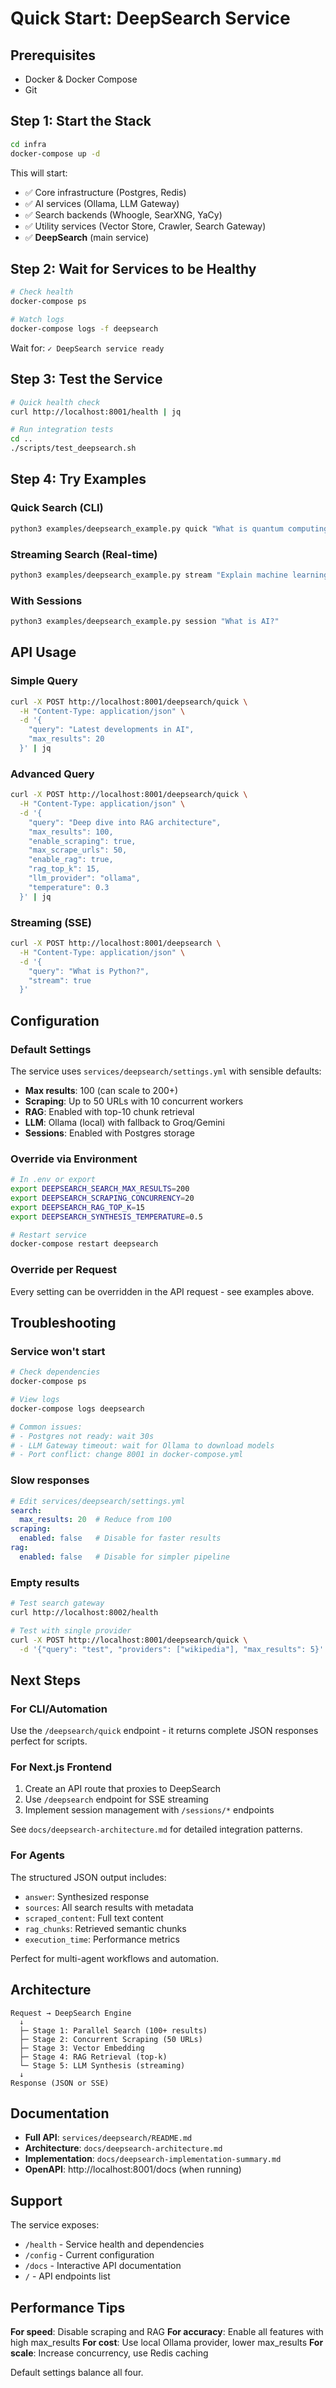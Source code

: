 # Quick Start: DeepSearch Service

## Prerequisites

- Docker & Docker Compose
- Git

## Step 1: Start the Stack

```bash
cd infra
docker-compose up -d
```

This will start:
- ✅ Core infrastructure (Postgres, Redis)
- ✅ AI services (Ollama, LLM Gateway)
- ✅ Search backends (Whoogle, SearXNG, YaCy)
- ✅ Utility services (Vector Store, Crawler, Search Gateway)
- ✅ **DeepSearch** (main service)

## Step 2: Wait for Services to be Healthy

```bash
# Check health
docker-compose ps

# Watch logs
docker-compose logs -f deepsearch
```

Wait for: `✓ DeepSearch service ready`

## Step 3: Test the Service

```bash
# Quick health check
curl http://localhost:8001/health | jq

# Run integration tests
cd ..
./scripts/test_deepsearch.sh
```

## Step 4: Try Examples

### Quick Search (CLI)

```bash
python3 examples/deepsearch_example.py quick "What is quantum computing?"
```

### Streaming Search (Real-time)

```bash
python3 examples/deepsearch_example.py stream "Explain machine learning"
```

### With Sessions

```bash
python3 examples/deepsearch_example.py session "What is AI?"
```

## API Usage

### Simple Query

```bash
curl -X POST http://localhost:8001/deepsearch/quick \
  -H "Content-Type: application/json" \
  -d '{
    "query": "Latest developments in AI",
    "max_results": 20
  }' | jq
```

### Advanced Query

```bash
curl -X POST http://localhost:8001/deepsearch/quick \
  -H "Content-Type: application/json" \
  -d '{
    "query": "Deep dive into RAG architecture",
    "max_results": 100,
    "enable_scraping": true,
    "max_scrape_urls": 50,
    "enable_rag": true,
    "rag_top_k": 15,
    "llm_provider": "ollama",
    "temperature": 0.3
  }' | jq
```

### Streaming (SSE)

```bash
curl -X POST http://localhost:8001/deepsearch \
  -H "Content-Type: application/json" \
  -d '{
    "query": "What is Python?",
    "stream": true
  }'
```

## Configuration

### Default Settings

The service uses `services/deepsearch/settings.yml` with sensible defaults:

- **Max results**: 100 (can scale to 200+)
- **Scraping**: Up to 50 URLs with 10 concurrent workers
- **RAG**: Enabled with top-10 chunk retrieval
- **LLM**: Ollama (local) with fallback to Groq/Gemini
- **Sessions**: Enabled with Postgres storage

### Override via Environment

```bash
# In .env or export
export DEEPSEARCH_SEARCH_MAX_RESULTS=200
export DEEPSEARCH_SCRAPING_CONCURRENCY=20
export DEEPSEARCH_RAG_TOP_K=15
export DEEPSEARCH_SYNTHESIS_TEMPERATURE=0.5

# Restart service
docker-compose restart deepsearch
```

### Override per Request

Every setting can be overridden in the API request - see examples above.

## Troubleshooting

### Service won't start

```bash
# Check dependencies
docker-compose ps

# View logs
docker-compose logs deepsearch

# Common issues:
# - Postgres not ready: wait 30s
# - LLM Gateway timeout: wait for Ollama to download models
# - Port conflict: change 8001 in docker-compose.yml
```

### Slow responses

```yaml
# Edit services/deepsearch/settings.yml
search:
  max_results: 20  # Reduce from 100
scraping:
  enabled: false   # Disable for faster results
rag:
  enabled: false   # Disable for simpler pipeline
```

### Empty results

```bash
# Test search gateway
curl http://localhost:8002/health

# Test with single provider
curl -X POST http://localhost:8001/deepsearch/quick \
  -d '{"query": "test", "providers": ["wikipedia"], "max_results": 5}'
```

## Next Steps

### For CLI/Automation

Use the `/deepsearch/quick` endpoint - it returns complete JSON responses perfect for scripts.

### For Next.js Frontend

1. Create an API route that proxies to DeepSearch
2. Use `/deepsearch` endpoint for SSE streaming
3. Implement session management with `/sessions/*` endpoints

See `docs/deepsearch-architecture.md` for detailed integration patterns.

### For Agents

The structured JSON output includes:
- `answer`: Synthesized response
- `sources`: All search results with metadata
- `scraped_content`: Full text content
- `rag_chunks`: Retrieved semantic chunks
- `execution_time`: Performance metrics

Perfect for multi-agent workflows and automation.

## Architecture

```
Request → DeepSearch Engine
  ↓
  ├─ Stage 1: Parallel Search (100+ results)
  ├─ Stage 2: Concurrent Scraping (50 URLs)
  ├─ Stage 3: Vector Embedding
  ├─ Stage 4: RAG Retrieval (top-k)
  └─ Stage 5: LLM Synthesis (streaming)
  ↓
Response (JSON or SSE)
```

## Documentation

- **Full API**: `services/deepsearch/README.md`
- **Architecture**: `docs/deepsearch-architecture.md`
- **Implementation**: `docs/deepsearch-implementation-summary.md`
- **OpenAPI**: http://localhost:8001/docs (when running)

## Support

The service exposes:
- `/health` - Service health and dependencies
- `/config` - Current configuration
- `/docs` - Interactive API documentation
- `/` - API endpoints list

## Performance Tips

**For speed**: Disable scraping and RAG
**For accuracy**: Enable all features with high max_results
**For cost**: Use local Ollama provider, lower max_results
**For scale**: Increase concurrency, use Redis caching

Default settings balance all four.
